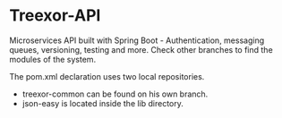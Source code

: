 # Treexor-API
Microservices API built with Spring Boot - Authentication, messaging queues, versioning, testing and more. Check other branches to find the modules of the system.

The pom.xml declaration uses two local repositories. 
 - treexor-common can be found on his own branch.
 - json-easy is located inside the lib directory.
